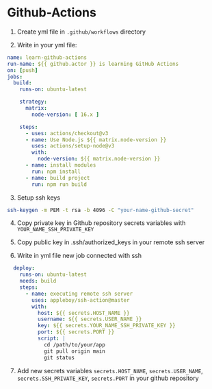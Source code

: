 # Github-Actions


1. Create yml file in ```.github/workflows``` directory 

2. Write in your yml file: 
```yaml
name: learn-github-actions
run-name: ${{ github.actor }} is learning GitHub Actions
on: [push]
jobs:
  build:
    runs-on: ubuntu-latest

    strategy:
      matrix: 
        node-version: [ 16.x ]

    steps:
      - uses: actions/checkout@v3
      - name: Use Node.js ${{ matrix.node-version }}
        uses: actions/setup-node@v3
        with:
          node-version: ${{ matrix.node-version }}
      - name: install modules
        run: npm install
      - name: build project 
        run: npm run build  
```

3. Setup ssh keys
```bash
ssh-keygen -m PEM -t rsa -b 4096 -C "your-name-github-secret"
```

4. Copy private key in Github repository secrets variables with ```YOUR_NAME_SSH_PRIVATE_KEY```

5. Copy public key in .ssh/authorized_keys in your remote ssh server

6. Write in yml file new job connected with ssh

```yml
  deploy:
    runs-on: ubuntu-latest
    needs: build 
    steps:
      - name: executing remote ssh server 
        uses: appleboy/ssh-action@master 
        with:
          host: ${{ secrets.HOST_NAME }}
          username: ${{ secrets.USER_NAME }}
          key: ${{ secrets.YOUR_NAME_SSH_PRIVATE_KEY }}
          port: ${{ secrets.PORT }}
          script: | 
            cd /path/to/your/app
            git pull origin main 
            git status
``` 

7. Add new secrets variables ```secrets.HOST_NAME```, 
```secrets.USER_NAME```, ```secrets.SSH_PRIVATE_KEY```, 
```secrets.PORT``` in your github repository 

